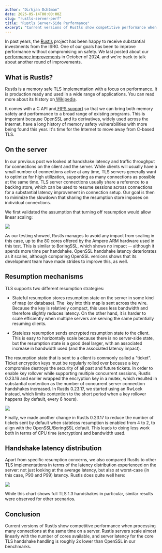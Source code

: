 ```yaml
---
author: "Dirkjan Ochtman"
date: 2025-05-14T00:00:00Z
slug: "rustls-server-perf"
title: "Rustls Server-Side Performance"
excerpt: "Current versions of Rustls show competitive performance when processing many connections at the same time on a server."
---
```


In past years, the [Rustls](https://github.com/rustls/rustls/) project has been happy to receive substantial investments from the ISRG. One of our goals has been to improve performance without compromising on safety. We last posted about our [performance improvements](https://www.memorysafety.org/blog/rustls-performance-outperforms/) in October of 2024, and we're back to talk about another round of improvements.

What is Rustls?
---------------

Rustls is a memory safe TLS implementation with a focus on performance. It is production ready and used in a wide range of applications. You can read more about its history on[  Wikipedia](https://en.wikipedia.org/wiki/Rustls).

It comes with a C API and[  FIPS support](https://www.memorysafety.org/blog/rustls-with-aws-crypto-back-end-and-fips/) so that we can bring both memory safety and performance to a broad range of existing programs. This is important because OpenSSL and its derivatives, widely used across the Internet, have a long history of memory safety vulnerabilities with more being found this year. It's time for the Internet to move away from C-based TLS.

On the server
-------------

In our previous post we looked at handshake latency and traffic throughput for connections on the client and the server. While clients will usually have a small number of connections active at any time, TLS servers generally want to optimize for high utilization, supporting as many connections as possible at the same time. TLS server connections usually share a reference to a backing store, which can be used to resume sessions across connections for a substantial latency improvement in connection setup. Our goal is then to minimize the slowdown that sharing the resumption store imposes on individual connections.

We first validated the assumption that turning off resumption would allow linear scaling:

![](/images/blog/blog-2025-05-14-tls-full-server-handshake-scalability-vs-thread-count.png)

As our testing showed, Rustls manages to avoid any impact from scaling in this case, up to the 80 cores offered by the Ampere ARM hardware used in this test. This is similar to BoringSSL, which shows no impact -- although it spends more time per handshake. OpenSSL handshake latency deteriorates as it scales, although comparing OpenSSL versions shows that its development team have made strides to improve this, as well.

Resumption mechanisms
---------------------

TLS supports two different resumption strategies:

-   Stateful resumption stores resumption state on the server in some kind of map (or database). The  key into this map is sent across the wire. Because the key is relatively compact, this uses less bandwidth and therefore slightly reduces latency. On the other hand, it is harder to scale efficiently when multiple servers are serving the same potentially resuming clients.

-   Stateless resumption sends encrypted resumption state to the client. This is easy to horizontally scale because there is no server-side state, but the resumption state is a good deal larger, with an associated increase in bandwidth used (and the associated latency impact).

The resumption state that is sent to a client is commonly called a "ticket". Ticket encryption keys must be regularly rolled over because a key compromise destroys the security of all past and future tickets. In order to enable key rollover while supporting multiple concurrent sessions, Rustls 0.23.16 and earlier wrapped the encryption key in a mutex, which resulted in substantial contention as the number of concurrent server connection handshakes increased. In Rustls 0.23.17, we started using an RwLock instead, which limits contention to the short period when a key rollover happens (by default, every 6 hours).

![](/images/blog/blog-2025-05-14-tls-resumed-server-handshake-scalability-vs-thread-count.png)

Finally, we made another change in Rustls 0.23.17 to reduce the number of tickets sent by default when stateless resumption is enabled from 4 to 2, to align with the OpenSSL/BoringSSL default. This leads to doing less work both in terms of CPU time (encryption) and bandwidth used.

Handshake latency distribution
------------------------------

Apart from specific resumption concerns, we also compared Rustls to other TLS implementations in terms of the latency distribution experienced on the server: not just looking at the average latency, but also at worst-case (in this case, P90 and P99) latency. Rustls does quite well here:

![](/images/blog/blog-2025-05-14-tls-server-full-handshakes-latency-distribution.png)

While this chart shows full TLS 1.3 handshakes in particular, similar results were observed for other scenarios.

Conclusion
----------

Current versions of Rustls show competitive performance when processing many connections at the same time on a server. Rustls servers scale almost linearly with the number of cores available, and server latency for the core TLS handshake handling is roughly 2x lower than OpenSSL in our benchmarks.